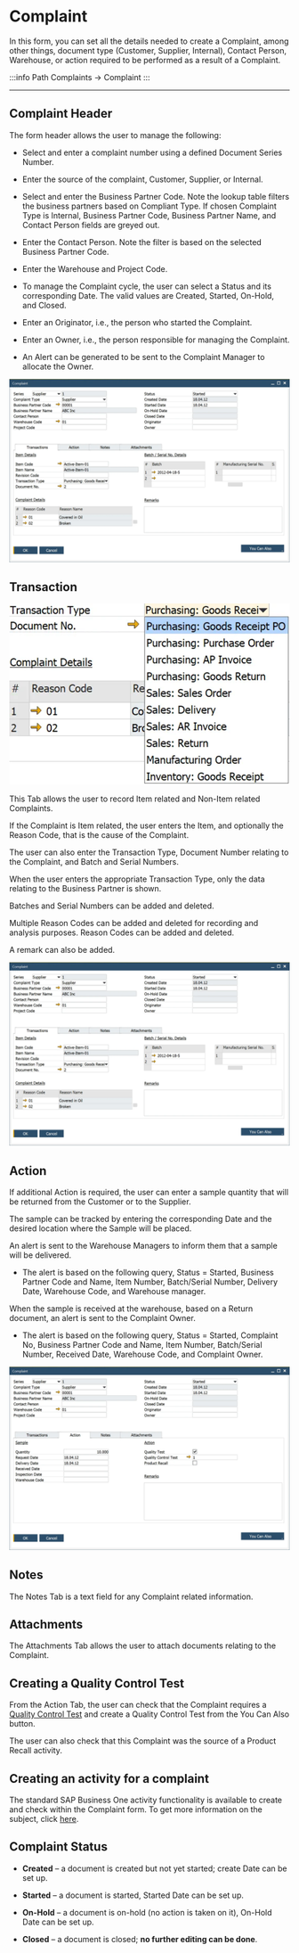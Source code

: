 # Complaint

In this form, you can set all the details needed to create a Complaint, among other things, document type (Customer, Supplier, Internal), Contact Person, Warehouse, or action required to be performed as a result of a Complaint.

:::info Path
Complaints → Complaint
:::

---

## Complaint Header

The form header allows the user to manage the following:

- Select and enter a complaint number using a defined Document Series Number.

- Enter the source of the complaint, Customer, Supplier, or Internal.

- Select and enter the Business Partner Code. Note the lookup table filters the business partners based on Compliant Type. If chosen Complaint Type is Internal, Business Partner Code, Business Partner Name, and Contact Person fields are greyed out.

- Enter the Contact Person. Note the filter is based on the selected Business Partner Code.

- Enter the Warehouse and Project Code.

- To manage the Complaint cycle, the user can select a Status and its corresponding Date. The valid values are Created, Started, On-Hold, and Closed.

- Enter an Originator, i.e., the person who started the Complaint.

- Enter an Owner, i.e., the person responsible for managing the Complaint.

- An Alert can be generated to be sent to the Complaint Manager to allocate the Owner.

![Complaint](./media/complaint-1.webp)

## Transaction

![Transactions](./media/complaint-transactions.webp)

This Tab allows the user to record Item related and Non-Item related Complaints.

If the Complaint is Item related, the user enters the Item, and optionally the Reason Code, that is the cause of the Complaint.

The user can also enter the Transaction Type, Document Number relating to the Complaint, and Batch and Serial Numbers.

When the user enters the appropriate Transaction Type, only the data relating to the Business Partner is shown.

Batches and Serial Numbers can be added and deleted.

Multiple Reason Codes can be added and deleted for recording and analysis purposes. Reason Codes can be added and deleted.

A remark can also be added.

![Complaint](./media/complaint-2.webp)

## Action

If additional Action is required, the user can enter a sample quantity that will be returned from the Customer or to the Supplier.

The sample can be tracked by entering the corresponding Date and the desired location where the Sample will be placed.

An alert is sent to the Warehouse Managers to inform them that a sample will be delivered.

- The alert is based on the following query, Status = Started, Business Partner Code and Name, Item Number, Batch/Serial Number, Delivery Date, Warehouse Code, and Warehouse manager.

When the sample is received at the warehouse, based on a Return document, an alert is sent to the Complaint Owner.

- The alert is based on the following query, Status = Started, Complaint No, Business Partner Code and Name, Item Number, Batch/Serial Number, Received Date, Warehouse Code, and Complaint Owner.

![Complaint Action](./media/complaint-action.webp)

## Notes

The Notes Tab is a text field for any Complaint related information.

## Attachments

The Attachments Tab allows the user to attach documents relating to the Complaint.

## Creating a Quality Control Test

From the Action Tab, the user can check that the Complaint requires a [Quality Control Test](./../quality-control/quality-control-test/quality-control-test.md) and create a Quality Control Test from the You Can Also button.

The user can also check that this Complaint was the source of a Product Recall activity.

## Creating an activity for a complaint

The standard SAP Business One activity functionality is available to create and check within the Complaint form. To get more information on the subject, click [here](./../activities-for-processforce-documents.md).

## Complaint Status

- **Created** – a document is created but not yet started; create Date can be set up.

- **Started** – a document is started, Started Date can be set up.

- **On-Hold** – a document is on-hold (no action is taken on it), On-Hold Date can be set up.

- **Closed** – a document is closed; **no further editing can be done**.
